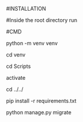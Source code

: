 #INSTALLATION

#Inside the root directory run

#CMD

python -m venv venv

cd venv

cd Scripts

activate

cd ../../

pip install -r requirements.txt

python manage.py migrate
